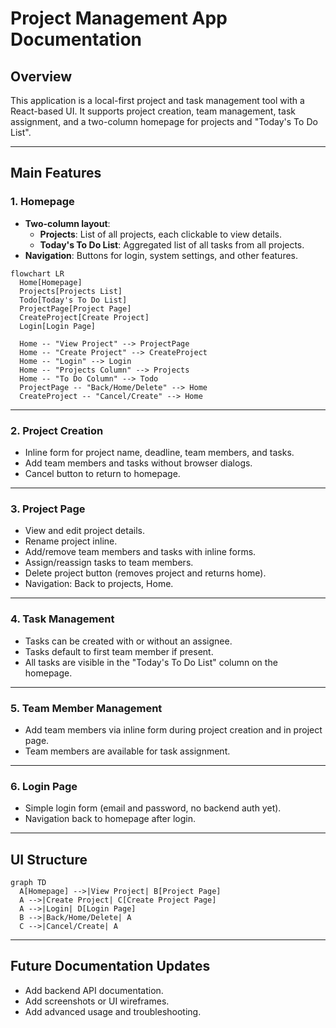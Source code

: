 # Project Management App Documentation

## Overview

This application is a local-first project and task management tool with a React-based UI. It supports project creation, team management, task assignment, and a two-column homepage for projects and "Today's To Do List".

---

## Main Features

### 1. Homepage

- **Two-column layout**:
  - **Projects**: List of all projects, each clickable to view details.
  - **Today's To Do List**: Aggregated list of all tasks from all projects.
- **Navigation**: Buttons for login, system settings, and other features.

```mermaid
flowchart LR
  Home[Homepage]
  Projects[Projects List]
  Todo[Today's To Do List]
  ProjectPage[Project Page]
  CreateProject[Create Project]
  Login[Login Page]

  Home -- "View Project" --> ProjectPage
  Home -- "Create Project" --> CreateProject
  Home -- "Login" --> Login
  Home -- "Projects Column" --> Projects
  Home -- "To Do Column" --> Todo
  ProjectPage -- "Back/Home/Delete" --> Home
  CreateProject -- "Cancel/Create" --> Home
```

---

### 2. Project Creation

- Inline form for project name, deadline, team members, and tasks.
- Add team members and tasks without browser dialogs.
- Cancel button to return to homepage.

---

### 3. Project Page

- View and edit project details.
- Rename project inline.
- Add/remove team members and tasks with inline forms.
- Assign/reassign tasks to team members.
- Delete project button (removes project and returns home).
- Navigation: Back to projects, Home.

---

### 4. Task Management

- Tasks can be created with or without an assignee.
- Tasks default to first team member if present.
- All tasks are visible in the "Today's To Do List" column on the homepage.

---

### 5. Team Member Management

- Add team members via inline form during project creation and in project page.
- Team members are available for task assignment.

---

### 6. Login Page

- Simple login form (email and password, no backend auth yet).
- Navigation back to homepage after login.

---

## UI Structure

```mermaid
graph TD
  A[Homepage] -->|View Project| B[Project Page]
  A -->|Create Project| C[Create Project Page]
  A -->|Login| D[Login Page]
  B -->|Back/Home/Delete| A
  C -->|Cancel/Create| A
```

---

## Future Documentation Updates

- Add backend API documentation.
- Add screenshots or UI wireframes.
- Add advanced usage and troubleshooting.